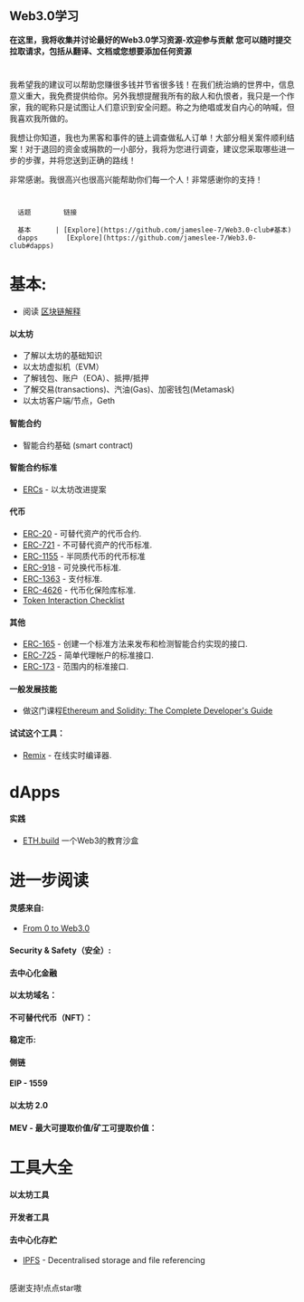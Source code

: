 
## Web3.0学习

**在这里，我将收集并讨论最好的Web3.0学习资源-欢迎参与贡献**
**您可以随时提交拉取请求，包括从翻译、文档或您想要添加任何资源**

#
我希望我的建议可以帮助您赚很多钱并节省很多钱！在我们统治熵的世界中，信息意义重大，我免费提供给你。另外我想提醒我所有的敌人和仇恨者，我只是一个作家，我的昵称只是试图让人们意识到安全问题。称之为绝唱或发自内心的呐喊，但我喜欢我所做的。

我想让你知道，我也为黑客和事件的链上调查做私人订单！大部分相关案件顺利结案！对于退回的资金或捐款的一小部分，我将为您进行调查，建议您采取哪些进一步的步骤，并将您送到正确的路线！

非常感谢。我很高兴也很高兴能帮助你们每一个人！非常感谢你的支持！


#




      话题        链接                                                                                                           

      基本      | [Explore](https://github.com/jameslee-7/Web3.0-club#基本)                                                   
      dapps       [Explore](https://github.com/jameslee-7/Web3.0-club#dapps)                                                   



#


# 基本:
- 阅读 [区块链解释](https://www.investopedia.com/terms/b/blockchain.asp)
#### 以太坊
- 了解以太坊的基础知识
- 以太坊虚拟机（EVM）
- 了解钱包、账户（EOA）、抵押/抵押
- 了解交易(transactions)、汽油(Gas)、加密钱包(Metamask)
- 以太坊客户端/节点，Geth
#### 智能合约
- 智能合约基础 (smart contract)
#### 智能合约标准
- [ERCs](https://eips.ethereum.org/erc) - 以太坊改进提案
#### 代币
- [ERC-20](https://eips.ethereum.org/EIPS/eip-20) - 可替代资产的代币合约.
- [ERC-721](https://github.com/ethereum/eips/issues/721) - 不可替代资产的代币标准.
- [ERC-1155](https://eips.ethereum.org/EIPS/eip-1155) - 半同质代币的代币标准
- [ERC-918](https://eips.ethereum.org/EIPS/eip-918) - 可兑换代币标准.
- [ERC-1363](https://eips.ethereum.org/EIPS/eip-1363) - 支付标准.
- [ERC-4626](https://eips.ethereum.org/EIPS/eip-4626) - 代币化保险库标准.
- [Token Interaction Checklist](https://consensys.net/diligence/blog/2020/11/token-interaction-checklist/)
#### 其他
- [ERC-165](https://eips.ethereum.org/EIPS/eip-165) - 创建一个标准方法来发布和检测智能合约实现的接口.
- [ERC-725](https://eips.ethereum.org/EIPS/eip-725) - 简单代理帐户的标准接口.
- [ERC-173](https://eips.ethereum.org/EIPS/eip-173) - 范围内的标准接口.
#### 一般发展技能
- 做这门课程[Ethereum and Solidity: The Complete Developer's Guide](https://www.udemy.com/ethereum-and-solidity-the-complete-developers-guide/)
#### 试试这个工具：
- [Remix](https://remix.ethereum.org/) - 在线实时编译器.



# dApps
#### 实践
- [ETH.build](https://eth.build/) 一个Web3的教育沙盒



# 进一步阅读
#### 灵感来自:
- [From 0 to Web3.0](https://github.com/kay-is/web3-from-zero)
#### Security & Safety（安全）:
#### 去中心化金融
#### 以太坊域名：
#### 不可替代代币（NFT）：
#### 稳定币:
#### 侧链
#### EIP - 1559
#### 以太坊 2.0
#### MEV - 最大可提取价值/矿工可提取价值：


# 工具大全
#### 以太坊工具
#### 开发者工具
#### 去中心化存贮
- [IPFS](https://ipfs.io/) - Decentralised storage and file referencing


##
感谢支持!点点star嗷 
